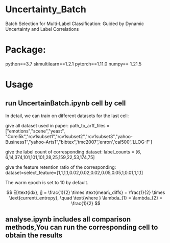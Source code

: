 # Uncertainty_Batch
Batch Selection for Multi-Label Classification: Guided by Dynamic Uncertainty and Label Correlations

# Package:
python==3.7
skmultilearn==1.2.1
pytorch==1.11.0 
numpy== 1.21.5

# Usage

## run UncertainBatch.ipynb cell by cell
   
In detail, we can train on different datasets for the last cell: 

give all dataset used in paper: path_to_arff_files = ["emotions","scene","yeast", "Corel5k","rcv1subset1","rcv1subset2","rcv1subset3","yahoo-Business1","yahoo-Arts1","bibtex",'tmc2007','enron','cal500','LLOG-F']

give the label count of corresponding dataset: label_counts = [6, 6,14,374,101,101,101,28,25,159,22,53,174,75]

give the feature retention ratio of the corresponding: dataset=select_feature=[1,1,1,1,0.02,0.02,0.02,0.05,0.05,1,0.01,1,1,1]

The warm epoch is set to 10 by default.


$$
E[\text{idx}, j] = \frac{1}{2} \times \text{mean\_diffs} + \frac{1}{2} \times \text{current\_entropy}, \quad \text{where } \lambda_{1} = \lambda_{2} = \frac{1}{2}
$$


## analyse.ipynb includes all comparison methods,You can run the corresponding cell to obtain the results
